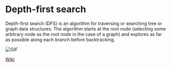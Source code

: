 # Depth-first search

Depth-first search (DFS) is an algorithm for traversing or searching tree or graph data structures. The algorithm starts at the root node (selecting some arbitrary node as the root node in the case of a graph) and explores as far as possible along each branch before backtracking.

![GIF](https://upload.wikimedia.org/wikipedia/commons/thumb/7/7f/Depth-First-Search.gif/440px-Depth-First-Search.gif)

[Wiki](https://en.wikipedia.org/wiki/Depth-first_search)
